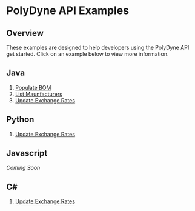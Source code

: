 # PolyDyne API Examples
## Overview
These examples are designed to help developers using the PolyDyne API get started. Click on an example below to view more information.

## Java
1. [Populate BOM](https://github.com/SupplyFrame/polydyne-api-examples/tree/master/java/bom-example)
2. [List Maunfacturers](https://github.com/SupplyFrame/polydyne-api-examples/tree/master/java/manufacturer-example)
3. [Update Exchange Rates](https://github.com/SupplyFrame/polydyne-api-examples/tree/master/java/currencies-example)

## Python
1. [Update Exchange Rates](https://github.com/SupplyFrame/polydyne-api-examples/tree/master/python/currencies-example)

## Javascript
*Coming Soon*

## C&#35;
1. [Update Exchange Rates](https://github.com/SupplyFrame/polydyne-api-examples/tree/master/c%23/currencies-example)

